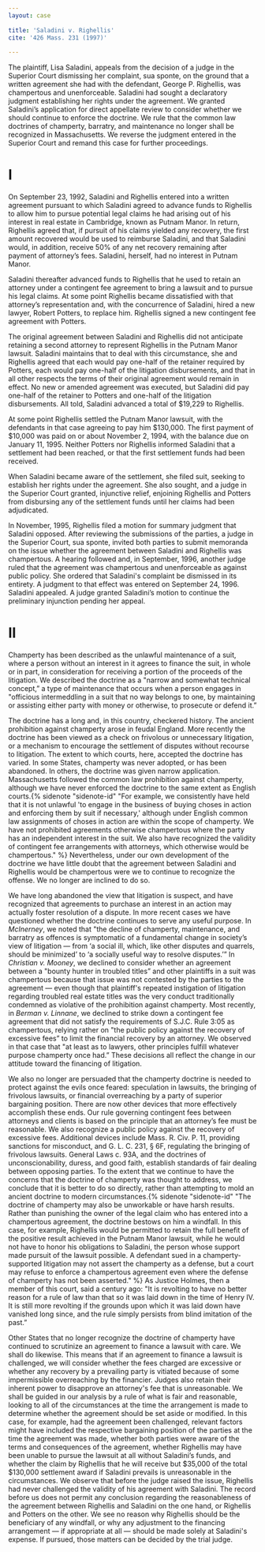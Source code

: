 ```yaml
---
layout: case
 
title: 'Saladini v. Righellis'
cite: '426 Mass. 231 (1997)'
    
---
```


The plaintiff, Lisa Saladini, appeals from the decision of a judge in the Superior Court dismissing her complaint, sua sponte, on the ground that a written agreement she had with the defendant, George P. Righellis, was champertous and unenforceable. Saladini had sought a declaratory judgment establishing her rights under the agreement. We granted Saladini’s application for direct appellate review to consider whether we should continue to enforce the doctrine. We rule that the common law doctrines of champerty, barratry, and maintenance no longer shall be recognized in Massachusetts. We reverse the judgment entered in the Superior Court and remand this case for further proceedings. 

# I 

On September 23, 1992, Saladini and Righellis entered into a written agreement pursuant to which Saladini agreed to advance funds to Righellis to allow him to pursue potential legal claims he had arising out of his interest in real estate in Cambridge, known as Putnam Manor. In return, Righellis agreed that, if pursuit of his claims yielded any recovery, the first amount recovered would be used to reimburse Saladini, and that Saladini would, in addition, receive 50% of any net recovery remaining after payment of attorney’s fees. Saladini, herself, had no interest in Putnam Manor. 

Saladini thereafter advanced funds to Righellis that he used to retain an attorney under a contingent fee agreement to bring a lawsuit and to pursue his legal claims. At some point Righellis became dissatisfied with that attorney’s representation and, with the concurrence of Saladini, hired a new lawyer, Robert Potters, to replace him. Righellis signed a new contingent fee agreement with Potters. 

The original agreement between Saladini and Righellis did not anticipate retaining a second attorney to represent Righellis in the Putnam Manor lawsuit. Saladini maintains that to deal with this circumstance, she and Righellis agreed that each would pay one-half of the retainer required by Potters, each would pay one-half of the litigation disbursements, and that in all other respects the terms of their original agreement would remain in effect. No new or amended agreement was executed, but Saladini did pay one-half of the retainer to Potters and one-half of the litigation disbursements. All told, Saladini advanced a total of $19,229 to Righellis. 

At some point Righellis settled the Putnam Manor lawsuit, with the defendants in that case agreeing to pay him $130,000. The first payment of $10,000 was paid on or about November 2, 1994, with the balance due on January 11, 1995. Neither Potters nor Righellis informed Saladini that a settlement had been reached, or that the first settlement funds had been received. 

When Saladini became aware of the settlement, she filed suit, seeking to establish her rights under the agreement. She also sought, and a judge in the Superior Court granted, injunctive relief, enjoining Righellis and Potters from disbursing any of the settlement funds until her claims had been adjudicated. 

In November, 1995, Righellis filed a motion for summary judgment that Saladini opposed. After reviewing the submissions of the parties, a judge in the Superior Court, sua sponte, invited both parties to submit memoranda on the issue whether the agreement between Saladini and Righellis was champertous. A hearing followed and, in September, 1996, another judge ruled that the agreement was champertous and unenforceable as against public policy. She ordered that Saladini's complaint be dismissed in its entirety. A judgment to that effect was entered on September 24, 1996. Saladini appealed. A judge granted Saladini’s motion to continue the preliminary injunction pending her appeal. 

# II 

Champerty has been described as the unlawful maintenance of a suit, where a person without an interest in it agrees to finance the suit, in whole or in part, in consideration for receiving a portion of the proceeds of the litigation. We described the doctrine as a "narrow and somewhat technical concept,” a type of maintenance that occurs when a person engages in "officious intermeddling in a suit that no way belongs to one, by maintaining or assisting either party with money or otherwise, to prosecute or defend it.” 

The doctrine has a long and, in this country, checkered history. The ancient prohibition against champerty arose in feudal England. More recently the doctrine has been viewed as a check on frivolous or unnecessary litigation, or a mechanism to encourage the settlement of disputes without recourse to litigation. The extent to which courts, here, accepted the doctrine has varied. In some States, champerty was never adopted, or has been abandoned. In others, the doctrine was given narrow application. Massachusetts followed the common law prohibition against champerty, although we have never enforced the doctrine to the same extent as English courts.{% sidenote "sidenote-id" "For example, we consistently have held that it is not unlawful 'to engage in the business of buying choses in action and enforcing them by suit if necessary,' although under English common law assignments of choses in action are within the scope of champerty. We have not prohibited agreements otherwise champertous where the party has an independent interest in the suit. We also have recognized the validity of contingent fee arrangements with attorneys, which otherwise would be champertous." %} Nevertheless, under our own development of the doctrine we have little doubt that the agreement between Saladini and Righellis would be champertous were we to continue to recognize the offense. We no longer are inclined to do so. 

We have long abandoned the view that litigation is suspect, and have recognized that agreements to purchase an interest in an action may actually foster resolution of a dispute. In more recent cases we have questioned whether the doctrine continues to serve any useful purpose. In _McInerney_, we noted that "the decline of champerty, maintenance, and barratry as offences is symptomatic of a fundamental change in society’s view of litigation — from ‘a social ill, which, like other disputes and quarrels, should be minimized’ to ‘a socially useful way to resolve disputes.’” In _Christian v. Mooney_, we declined to consider whether an agreement between a "bounty hunter in troubled titles” and other plaintiffs in a suit was champertous because that issue was not contested by the parties to the agreement — even though that plaintiff's repeated instigation of litigation regarding troubled real estate titles was the very conduct traditionally condemned as violative of the prohibition against champerty. Most recently, in _Berman v. Linnane_, we declined to strike down a contingent fee agreement that did not satisfy the requirements of S.J.C. Rule 3:05 as champertous, relying rather on "the public policy against the recovery of excessive fees” to limit the financial recovery by an attorney. We observed in that case that "at least as to lawyers, other principles fulfill whatever purpose champerty once had.” These decisions all reflect the change in our attitude toward the financing of litigation. 

We also no longer are persuaded that the champerty doctrine is needed to protect against the evils once feared: speculation in lawsuits, the bringing of frivolous lawsuits, or financial overreaching by a party of superior bargaining position. There are now other devices that more effectively accomplish these ends. Our rule governing contingent fees between attorneys and clients is based on the principle that an attorney’s fee must be reasonable. We also recognize a public policy against the recovery of excessive fees. Additional devices include Mass. R. Civ. P. 11, providing sanctions for misconduct, and G. L. C. 231, § 6F, regulating the bringing of frivolous lawsuits. General Laws c. 93A, and the doctrines of unconscionability, duress, and good faith, establish standards of fair dealing between opposing parties. To the extent that we continue to have the concerns that the doctrine of champerty was thought to address, we conclude that it is better to do so directly, rather than attempting to mold an ancient doctrine to modern circumstances.{% sidenote "sidenote-id" "The doctrine of champerty may also be unworkable or have harsh results. Rather than punishing the owner of the legal claim who has entered into a champertous agreement, the doctrine bestows on him a windfall. In this case, for example, Righellis would be permitted to retain the full benefit of the positive result achieved in the Putnam Manor lawsuit, while he would not have to honor his obligations to Saladini, the person whose support made pursuit of the lawsuit possible. A defendant sued in a champerty-supported litigation may not assert the champerty as a defense, but a court may refuse to enforce a champertous agreement even where the defense of champerty has not been asserted." %} As Justice Holmes, then a member of this court, said a century ago: "It is revolting to have no better reason for a rule of law than that so it was laid down in the time of Henry IV. It is still more revolting if the grounds upon which it was laid down have vanished long since, and the rule simply persists from blind imitation of the past.” 

Other States that no longer recognize the doctrine of champerty have continued to scrutinize an agreement to finance a lawsuit with care. We shall do likewise. This means that if an agreement to finance a lawsuit is challenged, we will consider whether the fees charged are excessive or whether any recovery by a prevailing party is vitiated because of some impermissible overreaching by the financier. Judges also retain their inherent power to disapprove an attorney's fee that is unreasonable. We shall be guided in our analysis by a rule of what is fair and reasonable, looking to all of the circumstances at the time the arrangement is made to determine whether the agreement should be set aside or modified. In this case, for example, had the agreement been challenged, relevant factors might have included the respective bargaining position of the parties at the time the agreement was made, whether both parties were aware of the terms and consequences of the agreement, whether Righellis may have been unable to pursue the lawsuit at all without Saladini’s funds, and whether the claim by Righellis that he will receive but $35,000 of the total $130,000 settlement award if Saladini prevails is unreasonable in the circumstances. We observe that before the judge raised the issue, Righellis had never challenged the validity of his agreement with Saladini. The record before us does not permit any conclusion regarding the reasonableness of the agreement between Righellis and Saladini on the one hand, or Righellis and Potters on the other. We see no reason why Righellis should be the beneficiary of any windfall, or why any adjustment to the financing arrangement — if appropriate at all — should be made solely at Saladini's expense. If pursued, those matters can be decided by the trial judge. 

